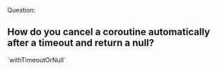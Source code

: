 Question:
## How do you cancel a coroutine automatically after a timeout and return a null?
<div class="hint">
  `withTimeoutOrNull`
</div>
